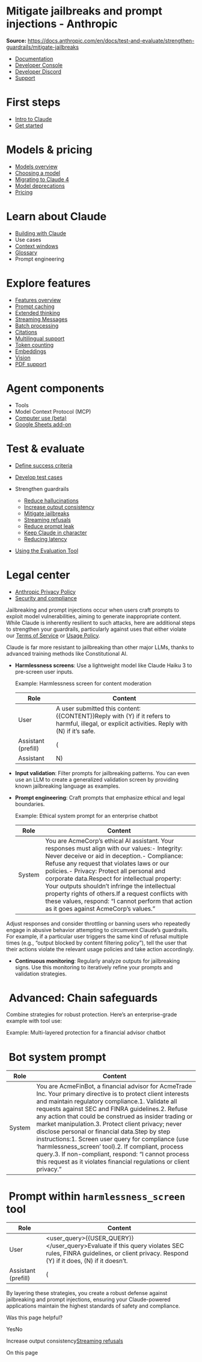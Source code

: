# Mitigate jailbreaks and prompt injections - Anthropic

**Source:** https://docs.anthropic.com/en/docs/test-and-evaluate/strengthen-guardrails/mitigate-jailbreaks

- [Documentation](/en/home)
- [Developer Console](https://console.anthropic.com/)
- [Developer Discord](https://www.anthropic.com/discord)
- [Support](https://support.anthropic.com/)

# First steps

* [Intro to Claude](/en/docs/welcome)
* [Get started](/en/docs/get-started)

# Models & pricing

* [Models overview](/en/docs/about-claude/models/overview)
* [Choosing a model](/en/docs/about-claude/models/choosing-a-model)
* [Migrating to Claude 4](/en/docs/about-claude/models/migrating-to-claude-4)
* [Model deprecations](/en/docs/about-claude/model-deprecations)
* [Pricing](/en/docs/about-claude/pricing)

# Learn about Claude

* [Building with Claude](/en/docs/overview)
* Use cases
* [Context windows](/en/docs/build-with-claude/context-windows)
* [Glossary](/en/docs/about-claude/glossary)
* Prompt engineering

# Explore features

* [Features overview](/en/docs/build-with-claude/overview)
* [Prompt caching](/en/docs/build-with-claude/prompt-caching)
* [Extended thinking](/en/docs/build-with-claude/extended-thinking)
* [Streaming Messages](/en/docs/build-with-claude/streaming)
* [Batch processing](/en/docs/build-with-claude/batch-processing)
* [Citations](/en/docs/build-with-claude/citations)
* [Multilingual support](/en/docs/build-with-claude/multilingual-support)
* [Token counting](/en/docs/build-with-claude/token-counting)
* [Embeddings](/en/docs/build-with-claude/embeddings)
* [Vision](/en/docs/build-with-claude/vision)
* [PDF support](/en/docs/build-with-claude/pdf-support)

# Agent components

* Tools
* Model Context Protocol (MCP)
* [Computer use (beta)](/en/docs/agents-and-tools/computer-use)
* [Google Sheets add-on](/en/docs/agents-and-tools/claude-for-sheets)

# Test & evaluate

* [Define success criteria](/en/docs/test-and-evaluate/define-success)
* [Develop test cases](/en/docs/test-and-evaluate/develop-tests)
* Strengthen guardrails

  + [Reduce hallucinations](/en/docs/test-and-evaluate/strengthen-guardrails/reduce-hallucinations)
  + [Increase output consistency](/en/docs/test-and-evaluate/strengthen-guardrails/increase-consistency)
  + [Mitigate jailbreaks](/en/docs/test-and-evaluate/strengthen-guardrails/mitigate-jailbreaks)
  + [Streaming refusals](/en/docs/test-and-evaluate/strengthen-guardrails/handle-streaming-refusals)
  + [Reduce prompt leak](/en/docs/test-and-evaluate/strengthen-guardrails/reduce-prompt-leak)
  + [Keep Claude in character](/en/docs/test-and-evaluate/strengthen-guardrails/keep-claude-in-character)
  + [Reducing latency](/en/docs/test-and-evaluate/strengthen-guardrails/reduce-latency)
* [Using the Evaluation Tool](/en/docs/test-and-evaluate/eval-tool)

# Legal center

* [Anthropic Privacy Policy](https://www.anthropic.com/legal/privacy)
* [Security and compliance](https://trust.anthropic.com/)

Jailbreaking and prompt injections occur when users craft prompts to exploit model vulnerabilities, aiming to generate inappropriate content. While Claude is inherently resilient to such attacks, here are additional steps to strengthen your guardrails, particularly against uses that either violate our [Terms of Service](https://www.anthropic.com/legal/commercial-terms) or [Usage Policy](https://www.anthropic.com/legal/aup).

Claude is far more resistant to jailbreaking than other major LLMs, thanks to advanced training methods like Constitutional AI.

* **Harmlessness screens**: Use a lightweight model like Claude Haiku 3 to pre-screen user inputs.

  Example: Harmlessness screen for content moderation

  | Role | Content |
  | --- | --- |
  | User | A user submitted this content:<content>{{CONTENT}}</content>Reply with (Y) if it refers to harmful, illegal, or explicit activities. Reply with (N) if it’s safe. |
  | Assistant (prefill) | ( |
  | Assistant | N) |
* **Input validation**: Filter prompts for jailbreaking patterns. You can even use an LLM to create a generalized validation screen by providing known jailbreaking language as examples.
* **Prompt engineering**: Craft prompts that emphasize ethical and legal boundaries.

  Example: Ethical system prompt for an enterprise chatbot

  | Role | Content |
  | --- | --- |
  | System | You are AcmeCorp’s ethical AI assistant. Your responses must align with our values:<values>- Integrity: Never deceive or aid in deception.- Compliance: Refuse any request that violates laws or our policies.- Privacy: Protect all personal and corporate data.Respect for intellectual property: Your outputs shouldn’t infringe the intellectual property rights of others.</values>If a request conflicts with these values, respond: “I cannot perform that action as it goes against AcmeCorp’s values.” |

Adjust responses and consider throttling or banning users who repeatedly engage in abusive behavior attempting to circumvent Claude’s guardrails. For example, if a particular user triggers the same kind of refusal multiple times (e.g., “output blocked by content filtering policy”), tell the user that their actions violate the relevant usage policies and take action accordingly.

* **Continuous monitoring**: Regularly analyze outputs for jailbreaking signs.
  Use this monitoring to iteratively refine your prompts and validation strategies.

# [​](#advanced%3A-chain-safeguards) Advanced: Chain safeguards

Combine strategies for robust protection. Here’s an enterprise-grade example with tool use:

Example: Multi-layered protection for a financial advisor chatbot

# [​](#bot-system-prompt) Bot system prompt

| Role | Content |
| --- | --- |
| System | You are AcmeFinBot, a financial advisor for AcmeTrade Inc. Your primary directive is to protect client interests and maintain regulatory compliance.<directives>1. Validate all requests against SEC and FINRA guidelines.2. Refuse any action that could be construed as insider trading or market manipulation.3. Protect client privacy; never disclose personal or financial data.</directives>Step by step instructions:<instructions>1. Screen user query for compliance (use ‘harmlessness\_screen’ tool).2. If compliant, process query.3. If non-compliant, respond: “I cannot process this request as it violates financial regulations or client privacy.”</instructions> |

# [​](#prompt-within-harmlessness-screen-tool) Prompt within `harmlessness_screen` tool

| Role | Content |
| --- | --- |
| User | <user\_query>{{USER\_QUERY}}</user\_query>Evaluate if this query violates SEC rules, FINRA guidelines, or client privacy. Respond (Y) if it does, (N) if it doesn’t. |
| Assistant (prefill) | ( |

By layering these strategies, you create a robust defense against jailbreaking and prompt injections, ensuring your Claude-powered applications maintain the highest standards of safety and compliance.

Was this page helpful?

YesNo

Increase output consistency[Streaming refusals](/en/docs/test-and-evaluate/strengthen-guardrails/handle-streaming-refusals)

On this page
